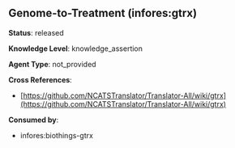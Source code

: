 [//]: # (DO NOT MANUALLY EDIT THIS FILE. IT IS GENERATED FROM A TEMPLATE.)

## Genome-to-Treatment (infores:gtrx)

**Status**: released
  
**Knowledge Level**: knowledge_assertion
  
**Agent Type**: not_provided



**Cross References**:

- [https://github.com/NCATSTranslator/Translator-All/wiki/gtrx](https://github.com/NCATSTranslator/Translator-All/wiki/gtrx)


**Consumed by**:

- infores:biothings-gtrx